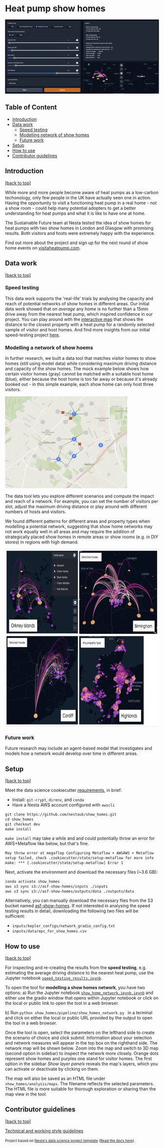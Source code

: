 # Heat pump show homes

<img src="./docs/data_tool_example.png">

## Table of Content<a id='top'></a>

- [Introduction](#intro)
- [Data work](#datawork)
  - [Speed testing](#speed)
  - [Modelling network of show homes](#model)
  - [Future work](#future)
- [Setup](#setup)
- [How to use](#setup)
- [Contributor guidelines](#contributor)

## Introduction<a id='intro'></a>

[[back to top]](#top)

While more and more people become aware of heat pumps as a low-carbon techonology, only few people in the UK have actually seen one in action. Having the opportunity to visit a functioning heat pump in a real home - not a show room - could help many potential adopters to get a better understanding for heat pumps and what it is like to have one at home.

The Sustainable Future team at Nesta tested the idea of show homes for heat pumps with two show homes in London and Glasgow with promising results. Both visitors and hosts were extremely happy with the experience.

Find out more about the project and sign up for the next round of show home events on <a href="visitaheatpump.com/" title="VisitAHeatPump">visitaheatpump.com</a>.

## Data work<a id='datawork'></a>

[[back to top]](#top)

### Speed testing<a id='speed'></a>

This data work supports the 'real-life' trials by analysing the capacity and reach of potential networks of show homes in different areas. Our initial data work showed that _on average_ any home is no further than a 15min drive away from the nearest heat pump, which inspired confidence in our project. You can play around with the <a href="https://nestauk.github.io/show_homes/Distances_similar" title="Distance to nearest show home">interactive map</a> that shows the distance to the closest property with a heat pump for a randomly selected sample of visitor and host homes. And find more insights from our initial speed-testing project [here](https://www.nesta.org.uk/a-network-of-show-homes-for-heat-pumps/).

### Modelling a network of show hoems<a id='model'></a>

In further research, we built a data tool that matches visitor homes to show homes (still using model data) while considering maximum driving distance and capacity of the show homes. The mock example below shows how certain visitor homes (gray) cannot be matched with a suitable host home (blue), either because the host home is too far away or because it's already booked out - in this simple example, each show home can only host three visitors.

<img src="./docs/mock_network_example.png"  width="400"  height="300">

The data tool lets you explore different scenarios and compute the impact and reach of a network. For example, you can set the number of visitors per slot, adjust the maximum driving distance or play around with different numbers of hosts and visitors.

We found different patterns for different areas and property types when modelling a potential network, suggesting that show home networks may not work equally well in all areas and may require the addition of strategically placed show homes in remote areas or show rooms (e.g. in DIY stores) in regions with high demand.

<!-- <p float="left">
<img src="./docs/network_example_1.png"  width="250"  height="180">
<img src="./docs/network_example_2.png"  width="250"  height="180">
</p>

<p float="left">
<img src="./docs/network_example_3.png"  width="250" height='180'>
<img src="./docs/network_example_4.png"  width="220"   height="180">
</p> -->

<img src="./docs/network_examples.png"  width="800"  height="580">

### Future work<a id='future'></a>

Future research may include an agent-based model that investigates and models how a network would develop over time in different areas.

## Setup<a id='setup'></a>

[[back to top]](#top)

Meet the data science cookiecutter [requirements](http://nestauk.github.io/ds-cookiecutter/quickstart), in brief:

- Install: `git-crypt`, `direnv`, and `conda`
- Have a Nesta AWS account configured with `awscli`

```
git clone https://github.com/nestauk/show_homes.git
cd show_homes
git checkout dev
make install
```

`make install` may take a while and and could potentially throw an error for AWS+Metaflow like below, but that's fine.

```
May throw error at megaflop Configuring Metaflow + AWSAWS + Metaflow setup failed, check .cookiecutter/state/setup-metaflow for more info
make: *** [.cookiecutter/state/setup-metaflow] Error 1
```

Next, activate the environment and download the necessary files (~3.6 GB):

```
conda activate show_homes
aws s3 sync s3://asf-show-homes/inputs ./inputs
aws s3 sync s3://asf-show-homes/outputs/data ./outputs/data
```

Alternatively, you can manually download the necessary files from the S3 bucket named [asf-show-homes](https://s3.console.aws.amazon.com/s3/buckets/asf-show-homes?region=eu-west-2&tab=objects). If not interested in analysing the speed testing results in detail, downloading the following two files will be sufficient:

- `inputs/kepler_configs/network_gradio_config.txt`
- `inputs/data/epc_for_show_homes.csv`

## How to use<a id='use'></a>

[[back to top]](#top)

For inspecting and re-creating the results from the **speed testing**, e.g. estimating the average driving distance to the nearest heat pump, use the Jupyter notebook [`speed_testing_results.ipynb`](https://github.com/nestauk/show_homes/blob/dev/show_homes/analysis/speed_testing_results.ipynb).

To open the tool for **modelling a show homes network**, you have two options:
a) Run the Jupyter notebook [`show_home_network.ipynb.ipynb`](https://github.com/nestauk/show_homes/blob/dev/show_homes/analysis/show_home_network.ipynb.ipynb) and either use the gradio window that opens within Jupyter notebook or click on the local or public link to open the tool in a web browser.

b) Run `python show_homes/pipeline/show_homes_network.py ` in a terminal and click on either the local or public URL provided by the output to open the tool in a web browser.

Once the tool is open, select the parameters on the lefthand side to create the scenario of choice and click _submit_. Information about your selection and network measures will appear in the top box on the righthand side. The network map will be shown below. Zoom into the map and switch to 3D map (second option in sidebar) to inspect the network more closely. Orange dots represent show homes and purples one stand for visitor homes. The first option in the sidebar _Show layer panels_ reveals the map's layers, which you can activate or deactivate by clicking on them.

The map will also be saved as an HTML file under `show_homes/analysis/maps`. The filename reflects the selected parameters. The HTML file is more suitable for thorough exploration or sharing than the map view in the tool.

## Contributor guidelines<a id='contributor'></a>

[[back to top]](#top)

[Technical and working style guidelines](https://github.com/nestauk/ds-cookiecutter/blob/master/GUIDELINES.md)

<small><p>Project based on <a target="_blank" href="https://github.com/nestauk/ds-cookiecutter">Nesta's data science project template</a>
(<a href="http://nestauk.github.io/ds-cookiecutter">Read the docs here</a>).
</small>
